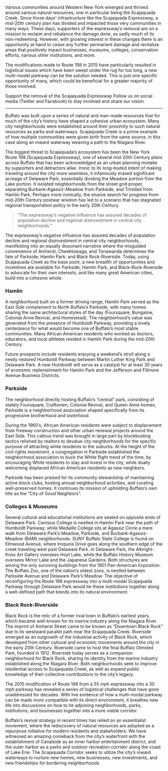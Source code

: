 Various communities around Western New York emerged and thrived around various natural resources, one in particular being the Scajaquada Creek. Since those days’ infrastructure like the Scajaquada Expressway, a mid-20th century plan has divided and impacted those very communities in many ways. These days, supporters of the expressway’s removal are on a mission to reclaim and rebalance the damage done, as sadly much of its non-redeeming. However, with growing interest in these changes there is an opportunity at hand to cease any further permanent damage and revitalize areas that positively impact businesses, museums, colleges, conservation efforts, various other institutions, and more.

The modifications made to Route 198 in 2015 have particularly resulted in logistical issues which have been swept under the rug for too long, a new multi-model parkway can be the solution needed. This is just one specific opportunity of many, which could be beneficial for a greater majority of those involved.

Support the removal of the Scajaquada Expressway Follow us on social media (Twitter and Facebook) to stay involved and share our vision.

---

Buffalo was built upon a series of natural and man-made resources that for much of the city’s history have shaped a cohesive urban ecosystem. Many city neighborhoods were established around their proximity to such natural resources as parks and waterways. Scajaquada Creek is a prime example of how multiple communities were given birth from the same source, in this case along an inward waterway weaving a path to the Niagara River.

The biggest threat to Scajaquada’s ecosystem has been the New York Route 198 (Scajaquada Expressway), one of several mid-20th Century plans across Buffalo that has been acknowledged as an urban planning mistake by supporters and detractors alike. Ironic to its long-touted intent of making traveling around the city more seamless, it infamously erased significant acreage of Delaware Park, essentially dividing the Meadow portion from the Lake portion. It isolated neighborhoods from the street grid proper, separating Burbank-Agassiz-Meadow from Parkside, and Trinidad from Hamlin Park. Perhaps more ironically, the elusive search for progress from mid-20th Century postwar wisdom has led to a scenario that has stagnated regional transportation policy in the early 20th Century.

> “The expressway’s negative influence has assured decades of population decline and regional disinvestment in central city neighborhoods.”

The expressway’s negative influence has assured decades of population decline and regional disinvestment in central city neighborhoods, manifesting into an equally dissonant narrative where the misguided convenience of Amherst, Cheektowaga, and Tonawanda determines the fate of Parkside, Hamlin Park: and Black Rock-Riverside. Today, using Scajaquada Creek as the base point, a new breadth of opportunities and incentives are available for Parkside, Hamlin Park, and Black-Rock-Riverside to advocate for their own interests, and like many great American cities, build into a cohesive whole.

### Hamlin

A neighborhood built on a former driving range, Hamlin Park served as the East Side complement to North Buffalo’s Parkside, with many homes sharing the same architectural styles of the day (Foursquare, Bungalow, Colonial Anne Revival, and Homestead). The neighborhood’s value was generated from the presence of Humboldt Parkway, providing a lovely centerpiece for what would become one of Buffalo’s most stable communities. Many African American residents who worked as doctors, educators, and local athletes resided in Hamlin Park during the mid-20th Century.

Future prospects include residents enjoying a weekend’s stroll along a newly restored Humboldt Parkway between Martin Luther King Park and Delaware Park. A new Humboldt will serve as a catalyst for at least 30 years of economic replenishment for Hamlin Park and the Jefferson and Fillmore Avenue Business Districts.

### Parkside

The neighborhood directly hosting Buffalo’s “central” park, consisting of stately Foursquare, Craftsmen, Colonial Revival, and Queen Anne homes, Parkside is a neighborhood association shaped specifically from its progressive brotherhood and sisterhood.

During the 1960’s, African American residents were subject to displacement from freeway construction and other urban renewal projects around the East Side. This callous trend was brought in large part by blockbusting tactics relished by realtors to devalue city neighborhoods for the specific purpose of attracting white residents to the suburbs. At the height of the civil rights movement, a congregation in Parkside established the neighborhood association to buck the White flight trend of the time, by encouraging White residents to stay and invest in the city, while dually welcoming displaced African American residents as new neighbors.

Parkside has been praised for its community stewardship of maintaining active block clubs, hosting annual neighborhood activities, and curating well-preserved homes. It continues its mission of upholding Buffalo’s own title as the “City of Good Neighbors”.

### Colleges & Museums

Several cultural and educational institutions are seated on opposite ends of Delaware Park. Canisius College is nestled in Hamlin Park near the path of Humboldt Parkway, while Medaille College sits at Agassiz Circle a mere walk from Delaware Park’s Meadow, Parkside, and Burbank-Agassiz-Meadow (BAM) neighborhoods. SUNY Buffalo State College is found on Elmwood Avenue, where Iroquois Drive goes along the southern edge of the creek traveling west past Delaware Park.
In Delaware Park, the Albright-Knox Art Gallery oversees Hoyt Lake, while the Buffalo History Museum oversees Mirror Lake and the Japanese Gardens. Both structures are among the only surviving buildings from the 1901 Pan-American Exposition. The Buffalo Zoo, one of the nation’s oldest zoos, is nestled between Parkside Avenue and Delaware Park’s Meadow.
The objective of reconfiguring the Route 198 expressway into a multi-modal Scajaquada Parkway through Delaware Park would tie these institutions together along a well-defined path that blends into its natural environment.

### Black Rock-Riverside

Black Rock is the relic of a former rival town in Buffalo’s earliest years, which became well-known for its marine industry along the Niagara River. The imprint of Amherst Street came to be known as “Downtown Black Rock” due to its westward parallel path near the Scajaquada Creek.
Riverside emerged as an outgrowth of the industrial activity of Black Rock, which developed from other cultural and economic movements around the city in the early 20th Century. Riverside came to host the final Buffalo Olmsted Park, founded in 1912. Riverside today serves as a companion neighborhood for Black Rock, sharing its identity from the marine industry established along the Niagara River. Both neighborhoods seek to improve residential access to Scajaquada Creek, as well as expand public knowledge of their collective contributions to the city’s legacy.

The 2015 modification of Route 198 from a 55 mph expressway into a 30 mph parkway has revealed a series of logistical challenges that have gone unaddressed for decades. With live evidence of how a multi-modal parkway can be made more compatible with its direct environment, it breathes new life into discussions on how to tie adjoining neighborhoods, parks, institutions, and businesses together into a more viable corridor.

Buffalo’s revival strategy in recent times has relied on an essentialist movement, where the rediscovery of natural resources are adopted as a repurpose initiative for modern residents and stakeholders. We have witnessed an amazing comeback from the city’s waterfront with the establishment of Canalside as an inner harbor entertainment district, and the outer harbor as a parks and outdoor recreation corridor along the coast of Lake Erie. The Scajaquada Corridor seeks to utilize the city’s inward waterways to nurture new homes, new businesses, new investments, and new friendships for bordering neighborhoods.

